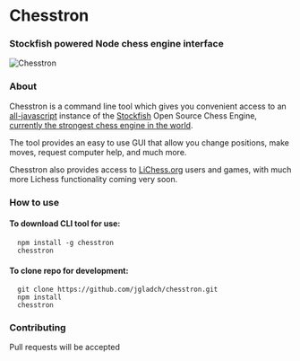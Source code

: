 # Chesstron
### Stockfish powered Node chess engine interface

![Chesstron](http://images.chesscomfiles.com/uploads/images_users/tiny_mce/Senior-Lazarus_Long/phpc5ewNB.png "Chesstron")

### About

Chesstron is a command line tool which gives you convenient access to an [all-javascript](https://github.com/nmrugg/stockfish.js) instance of the [Stockfish](https://stockfishchess.org/) Open Source Chess Engine, [currently the strongest chess engine in the world](https://en.wikipedia.org/wiki/Thoresen_Chess_Engines_Competition).

The tool provides an easy to use GUI that allow you change positions, make moves, request computer help, and much more.

Chesstron also provides access to [LiChess.org](http://en.lichess.org/) users and games, with much more Lichess functionality coming very soon.

### How to use

#### To download CLI tool for use:
```
  npm install -g chesstron
  chesstron
```

#### To clone repo for development:

```
  git clone https://github.com/jgladch/chesstron.git
  npm install
  chesstron
```

### Contributing

Pull requests will be accepted